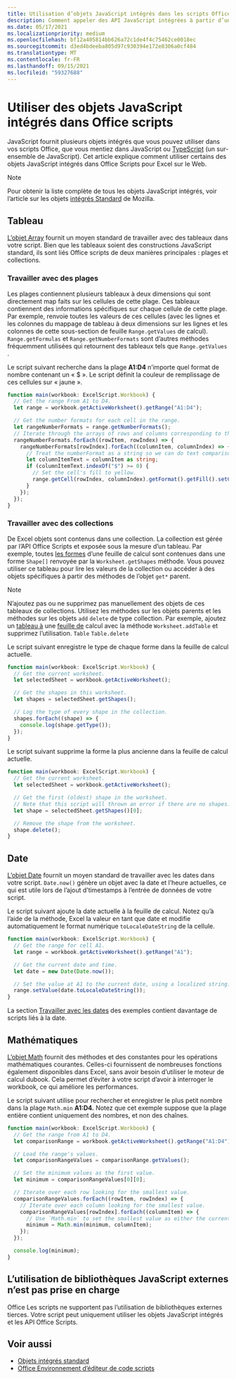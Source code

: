 ```yaml
---
title: Utilisation d’objets JavaScript intégrés dans les scripts Office
description: Comment appeler des API JavaScript intégrées à partir d’un script Office dans Excel sur le Web.
ms.date: 05/17/2021
ms.localizationpriority: medium
ms.openlocfilehash: bf12a405814bb626a72c1de4f4c75462ce0018ec
ms.sourcegitcommit: d3ed4bdeeba805d97c930394e172e8306a0cf484
ms.translationtype: MT
ms.contentlocale: fr-FR
ms.lasthandoff: 09/15/2021
ms.locfileid: "59327688"
---
```

# <a name="use-built-in-javascript-objects-in-office-scripts"></a>Utiliser des objets JavaScript intégrés dans Office scripts

JavaScript fournit plusieurs objets intégrés que vous pouvez utiliser dans vos scripts Office, que vous mentiez dans JavaScript ou [TypeScript](../overview/code-editor-environment.md) (un sur-ensemble de JavaScript). Cet article explique comment utiliser certains des objets JavaScript intégrés dans Office Scripts pour Excel sur le Web.

> [!NOTE]
> Pour obtenir la liste complète de tous les objets JavaScript intégrés, voir l’article sur les objets [intégrés Standard](https://developer.mozilla.org/docs/Web/JavaScript/Reference/Global_Objects) de Mozilla.

## <a name="array"></a>Tableau

[L’objet Array](https://developer.mozilla.org/docs/Web/JavaScript/Reference/Global_Objects/Array) fournit un moyen standard de travailler avec des tableaux dans votre script. Bien que les tableaux soient des constructions JavaScript standard, ils sont liés Office scripts de deux manières principales : plages et collections.

### <a name="work-with-ranges"></a>Travailler avec des plages

Les plages contiennent plusieurs tableaux à deux dimensions qui sont directement map faits sur les cellules de cette plage. Ces tableaux contiennent des informations spécifiques sur chaque cellule de cette plage. Par exemple, renvoie toutes les valeurs de ces cellules (avec les lignes et les colonnes du mappage de tableau à deux dimensions sur les lignes et les colonnes de cette sous-section de feuille `Range.getValues` de calcul). `Range.getFormulas` et `Range.getNumberFormats` sont d’autres méthodes fréquemment utilisées qui retournent des tableaux tels que `Range.getValues` .

Le script suivant recherche dans la plage **A1:D4** n’importe quel format de nombre contenant un « $ ». Le script définit la couleur de remplissage de ces cellules sur « jaune ».

```TypeScript
function main(workbook: ExcelScript.Workbook) {
  // Get the range From A1 to D4.
  let range = workbook.getActiveWorksheet().getRange("A1:D4");

  // Get the number formats for each cell in the range.
  let rangeNumberFormats = range.getNumberFormats();
  // Iterate through the arrays of rows and columns corresponding to those in the range.
  rangeNumberFormats.forEach((rowItem, rowIndex) => {
    rangeNumberFormats[rowIndex].forEach((columnItem, columnIndex) => {
      // Treat the numberFormat as a string so we can do text comparisons.
      let columnItemText = columnItem as string;
      if (columnItemText.indexOf("$") >= 0) {
        // Set the cell's fill to yellow.
        range.getCell(rowIndex, columnIndex).getFormat().getFill().setColor("yellow");
      }
    });
  });
}
```

### <a name="work-with-collections"></a>Travailler avec des collections

De Excel objets sont contenus dans une collection. La collection est gérée par l’API Office Scripts et exposée sous la mesure d’un tableau. Par exemple, toutes [les formes](/javascript/api/office-scripts/excelscript/excelscript.shape) d’une feuille de calcul sont contenues dans une forme `Shape[]` renvoyée par la `Worksheet.getShapes` méthode. Vous pouvez utiliser ce tableau pour lire les valeurs de la collection ou accéder à des objets spécifiques à partir des méthodes de l’objet `get*` parent.

> [!NOTE]
> N’ajoutez pas ou ne supprimez pas manuellement des objets de ces tableaux de collections. Utilisez les méthodes sur les objets parents et les méthodes sur les objets `add` `delete` de type collection. Par exemple, ajoutez un [tableau à](/javascript/api/office-scripts/excelscript/excelscript.table) une [feuille de](/javascript/api/office-scripts/excelscript/excelscript.worksheet) calcul avec la méthode `Worksheet.addTable` et supprimez l’utilisation. `Table` `Table.delete`

Le script suivant enregistre le type de chaque forme dans la feuille de calcul actuelle.

```TypeScript
function main(workbook: ExcelScript.Workbook) {
  // Get the current worksheet.
  let selectedSheet = workbook.getActiveWorksheet();

  // Get the shapes in this worksheet.
  let shapes = selectedSheet.getShapes();

  // Log the type of every shape in the collection.
  shapes.forEach((shape) => {
    console.log(shape.getType());
  });
}
```

Le script suivant supprime la forme la plus ancienne dans la feuille de calcul actuelle.

```Typescript
function main(workbook: ExcelScript.Workbook) {
  // Get the current worksheet.
  let selectedSheet = workbook.getActiveWorksheet();

  // Get the first (oldest) shape in the worksheet.
  // Note that this script will thrown an error if there are no shapes.
  let shape = selectedSheet.getShapes()[0];

  // Remove the shape from the worksheet.
  shape.delete();
}
```

## <a name="date"></a>Date

[L’objet Date](https://developer.mozilla.org/docs/Web/JavaScript/Reference/Global_Objects/Date) fournit un moyen standard de travailler avec les dates dans votre script. `Date.now()` génère un objet avec la date et l’heure actuelles, ce qui est utile lors de l’ajout d’timestamps à l’entrée de données de votre script.

Le script suivant ajoute la date actuelle à la feuille de calcul. Notez qu’à l’aide de la méthode, Excel la valeur en tant que date et modifie automatiquement le format numérique `toLocaleDateString` de la cellule.

```TypeScript
function main(workbook: ExcelScript.Workbook) {
  // Get the range for cell A1.
  let range = workbook.getActiveWorksheet().getRange("A1");

  // Get the current date and time.
  let date = new Date(Date.now());

  // Set the value at A1 to the current date, using a localized string.
  range.setValue(date.toLocaleDateString());
}
```

La section [Travailler avec les dates](../resources/samples/excel-samples.md#dates) des exemples contient davantage de scripts liés à la date.

## <a name="math"></a>Mathématiques

[L’objet Math](https://developer.mozilla.org/docs/Web/JavaScript/Reference/Global_Objects/Math) fournit des méthodes et des constantes pour les opérations mathématiques courantes. Celles-ci fournissent de nombreuses fonctions également disponibles dans Excel, sans avoir besoin d’utiliser le moteur de calcul dubook. Cela permet d’éviter à votre script d’avoir à interroger le workbook, ce qui améliore les performances.

Le script suivant utilise pour rechercher et enregistrer le plus petit nombre dans la plage `Math.min` **A1:D4.** Notez que cet exemple suppose que la plage entière contient uniquement des nombres, et non des chaînes.

```TypeScript
function main(workbook: ExcelScript.Workbook) {
  // Get the range from A1 to D4.
  let comparisonRange = workbook.getActiveWorksheet().getRange("A1:D4");

  // Load the range's values.
  let comparisonRangeValues = comparisonRange.getValues();

  // Set the minimum values as the first value.
  let minimum = comparisonRangeValues[0][0];

  // Iterate over each row looking for the smallest value.
  comparisonRangeValues.forEach((rowItem, rowIndex) => {
    // Iterate over each column looking for the smallest value.
    comparisonRangeValues[rowIndex].forEach((columnItem) => {
      // Use `Math.min` to set the smallest value as either the current cell's value or the previous minimum.
      minimum = Math.min(minimum, columnItem);
    });
  });

  console.log(minimum);
}

```

## <a name="use-of-external-javascript-libraries-is-not-supported"></a>L’utilisation de bibliothèques JavaScript externes n’est pas prise en charge

Office Les scripts ne supportent pas l’utilisation de bibliothèques externes tierces. Votre script peut uniquement utiliser les objets JavaScript intégrés et les API Office Scripts.

## <a name="see-also"></a>Voir aussi

- [Objets intégrés standard](https://developer.mozilla.org/docs/Web/JavaScript/Reference/Global_Objects)
- [Office Environnement d’éditeur de code scripts](../overview/code-editor-environment.md)
